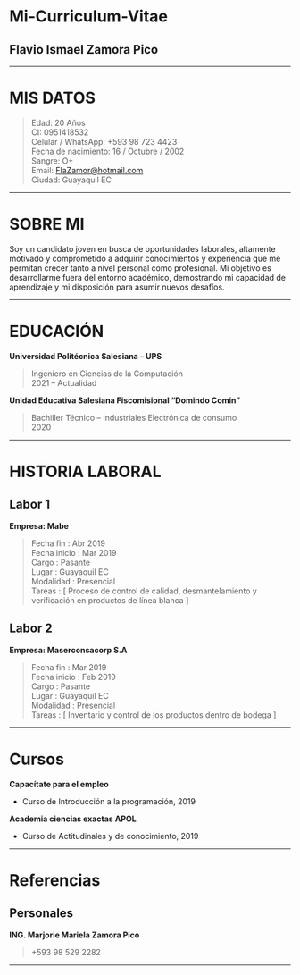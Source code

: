 # Mi-Curriculum-Vitae
## Flavio Ismael Zamora Pico
***

# MIS DATOS

> Edad: 20 Años  <br/>
> CI: 0951418532  <br/>
> Celular / WhatsApp: +593 98 723 4423  <br/>
> Fecha de nacimiento:  16 / Octubre / 2002  <br/>
> Sangre: O+  <br/>
> Email:  FlaZamor@hotmail.com  <br/>
> Ciudad: Guayaquil EC

***
# SOBRE MI

Soy un candidato joven en busca de oportunidades laborales, altamente motivado y comprometido a adquirir conocimientos y experiencia que me permitan crecer tanto a nivel personal como profesional. Mi objetivo es desarrollarme fuera del entorno académico, demostrando mi capacidad de aprendizaje y mi disposición para asumir nuevos desafíos.
***

# EDUCACIÓN

**Universidad Politécnica Salesiana – UPS**
> Ingeniero en Ciencias de la Computación  <br/>
>  2021 – Actualidad

**Unidad Educativa Salesiana Fiscomisional “Domindo Comin”**
>  Bachiller Técnico – Industriales Electrónica de consumo  <br/>
>  2020


***


# HISTORIA LABORAL

## Labor 1

**Empresa: Mabe**
> Fecha fin :  Abr 2019  <br/>
> Fecha inicio :  Mar 2019  <br/>
> Cargo : Pasante  <br/>
> Lugar : Guayaquil EC  <br/>
> Modalidad : Presencial  <br/>
> Tareas : [ Proceso de control de calidad, desmantelamiento y verificación en productos de línea blanca ]

## Labor 2

**Empresa: Maserconsacorp S.A**
> Fecha fin :  Mar 2019  <br/>
> Fecha inicio :  Feb 2019  <br/>
> Cargo : Pasante  <br/>
> Lugar : Guayaquil EC  <br/>
> Modalidad : Presencial  <br/>
> Tareas : [ Inventario y control de los productos dentro de bodega ]

***

# Cursos

**Capacítate para el empleo**
* Curso de Introducción a la programación, 2019

**Academia ciencias exactas APOL**
* Curso de Actitudinales y de conocimiento, 2019

***

# Referencias
## Personales
**ING. Marjorie Mariela Zamora Pico**
> +593 98 529 2282

***
